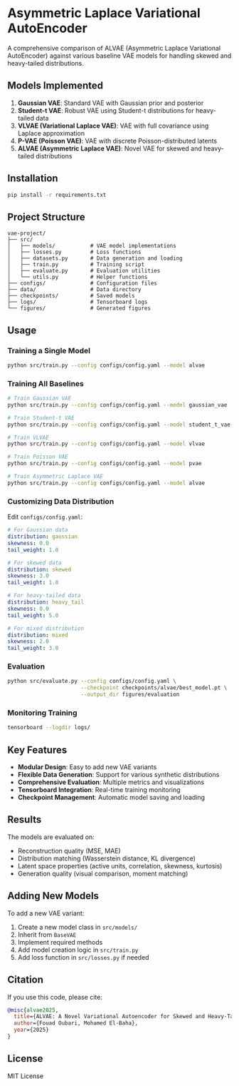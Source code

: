 # Asymmetric Laplace Variational AutoEncoder

A comprehensive comparison of ALVAE (Asymmetric Laplace Variational AutoEncoder) against various baseline VAE models for handling skewed and heavy-tailed distributions.

## Models Implemented

1. **Gaussian VAE**: Standard VAE with Gaussian prior and posterior
2. **Student-t VAE**: Robust VAE using Student-t distributions for heavy-tailed data
3. **VLVAE (Variational Laplace VAE)**: VAE with full covariance using Laplace approximation
4. **P-VAE (Poisson VAE)**: VAE with discrete Poisson-distributed latents
5. **ALVAE (Asymmetric Laplace VAE)**: Novel VAE for skewed and heavy-tailed distributions

## Installation

```bash
pip install -r requirements.txt
```

## Project Structure

```
vae-project/
├── src/
│   ├── models/           # VAE model implementations
│   ├── losses.py         # Loss functions
│   ├── datasets.py       # Data generation and loading
│   ├── train.py          # Training script
│   ├── evaluate.py       # Evaluation utilities
│   └── utils.py          # Helper functions
├── configs/              # Configuration files
├── data/                 # Data directory
├── checkpoints/          # Saved models
├── logs/                 # Tensorboard logs
└── figures/              # Generated figures
```

## Usage

### Training a Single Model

```bash
python src/train.py --config configs/config.yaml --model alvae
```

### Training All Baselines

```bash
# Train Gaussian VAE
python src/train.py --config configs/config.yaml --model gaussian_vae

# Train Student-t VAE
python src/train.py --config configs/config.yaml --model student_t_vae

# Train VLVAE
python src/train.py --config configs/config.yaml --model vlvae

# Train Poisson VAE
python src/train.py --config configs/config.yaml --model pvae

# Train Asymmetric Laplace VAE
python src/train.py --config configs/config.yaml --model alvae
```

### Customizing Data Distribution

Edit `configs/config.yaml`:

```yaml
# For Gaussian data
distribution: gaussian
skewness: 0.0
tail_weight: 1.0

# For skewed data
distribution: skewed
skewness: 3.0
tail_weight: 1.0

# For heavy-tailed data
distribution: heavy_tail
skewness: 0.0
tail_weight: 5.0

# For mixed distribution
distribution: mixed
skewness: 2.0
tail_weight: 3.0
```

### Evaluation

```bash
python src/evaluate.py --config configs/config.yaml \
                       --checkpoint checkpoints/alvae/best_model.pt \
                       --output_dir figures/evaluation
```

### Monitoring Training

```bash
tensorboard --logdir logs/
```

## Key Features

- **Modular Design**: Easy to add new VAE variants
- **Flexible Data Generation**: Support for various synthetic distributions
- **Comprehensive Evaluation**: Multiple metrics and visualizations
- **Tensorboard Integration**: Real-time training monitoring
- **Checkpoint Management**: Automatic model saving and loading

## Results

The models are evaluated on:
- Reconstruction quality (MSE, MAE)
- Distribution matching (Wasserstein distance, KL divergence)
- Latent space properties (active units, correlation, skewness, kurtosis)
- Generation quality (visual comparison, moment matching)

## Adding New Models

To add a new VAE variant:

1. Create a new model class in `src/models/`
2. Inherit from `BaseVAE`
3. Implement required methods
4. Add model creation logic in `src/train.py`
5. Add loss function in `src/losses.py` if needed

## Citation

If you use this code, please cite:

```bibtex
@misc{alvae2025,
  title={ALVAE: A Novel Variational Autoencoder for Skewed and Heavy-Tailed Distributions},
  author={Fouad Oubari, Mohamed El-Baha},
  year={2025}
}
```

## License

MIT License